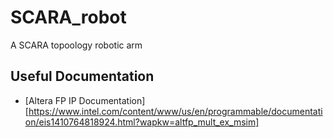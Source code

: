# SCARA_robot
A SCARA topoology robotic arm

## Useful Documentation ##
 * [Altera FP IP Documentation][https://www.intel.com/content/www/us/en/programmable/documentation/eis1410764818924.html?wapkw=altfp_mult_ex_msim]